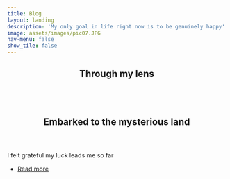 ```yaml
---
title: Blog
layout: landing
description: 'My only goal in life right now is to be genuinely happy'
image: assets/images/pic07.JPG
nav-menu: false
show_tile: false
---
```


<!-- Main -->
<div id="main">

<!-- One -->
<section id="one">
	<div class="inner">
		<header class="major">
			<h2>Through my lens</h2>
		</header>
		<div class="box alt">
			<div class="row 50% uniform">
				<div class="4u"><span class="image fit"><img src="{% link assets/images/lens01.JPG %}" alt="" /></span></div>
				<div class="4u"><span class="image fit"><img src="{% link assets/images/lens02.JPG %}" alt="" /></span></div>
				<div class="4u$"><span class="image fit"><img src="{% link assets/images/lens03.JPG %}" alt="" /></span></div>
				<!-- Break -->
				<div class="4u"><span class="image fit"><img src="{% link assets/images/lens04.JPG %}" alt="" /></span></div>
				<div class="4u"><span class="image fit"><img src="{% link assets/images/lens05.JPG %}" alt="" /></span></div>
				<div class="4u$"><span class="image fit"><img src="{% link assets/images/lens06.JPG %}" alt="" /></span></div>
				<!-- Break -->
				<div class="4u"><span class="image fit"><img src="{% link assets/images/lens07.JPG %}" alt="" /></span></div>
				<div class="4u"><span class="image fit"><img src="{% link assets/images/lens08.JPG %}" alt="" /></span></div>
				<div class="4u$"><span class="image fit"><img src="{% link assets/images/lens09.JPG %}" alt="" /></span></div>
			</div>
		</div>
	</div>
</section>


<!-- Two -->
<!-- <section id="two">
	<div class="inner">
		<header class="major">
			<h2>Projects</h2>
		</header>
		<p>Some projects I did during my coursework and free time.</p>
		<ul class="actions">
			<li><a href="projects.html" class="button">Learn more</a></li>
		</ul>
	</div>
</section> -->

<!-- Three -->
<section id="three">
	<div class="inner">
		<header class="major">
			<h2>Embarked to the mysterious land</h2>
		</header>
		<p>I felt grateful my luck leads me so far</p>
		<ul class="actions">
			<li><a href="posts/test.html" class="button">Read more</a></li>
		</ul>
	</div>
</section>



</div>
